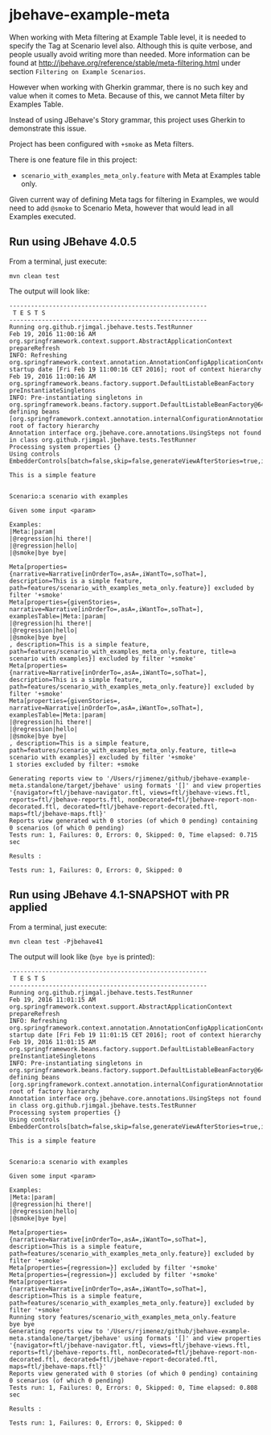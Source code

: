 # jbehave-example-meta

When working with Meta filtering at Example Table level, it is needed to specify the Tag at Scenario level also. Although this is quite verbose, and people usually avoid writing more than needed. More information can be found at http://jbehave.org/reference/stable/meta-filtering.html under section `Filtering on Example Scenarios`.

However when working with Gherkin grammar, there is no such key and value when it comes to Meta. Because of this, we cannot Meta filter by Examples Table.

Instead of using JBehave's Story grammar, this project uses Gherkin to demonstrate this issue.

Project has been configured with `+smoke` as Meta filters.

There is one feature file in this project:
* `scenario_with_examples_meta_only.feature` with Meta at Examples table only.

Given current way of defining Meta tags for filtering in Examples, we would need to add `@smoke` to Scenario Meta, however that would lead in all Examples executed.


## Run using JBehave 4.0.5

From a terminal, just execute:

`mvn clean test`

The output will look like:

```
-------------------------------------------------------
 T E S T S
-------------------------------------------------------
Running org.github.rjimgal.jbehave.tests.TestRunner
Feb 19, 2016 11:00:16 AM org.springframework.context.support.AbstractApplicationContext prepareRefresh
INFO: Refreshing org.springframework.context.annotation.AnnotationConfigApplicationContext@60addb54: startup date [Fri Feb 19 11:00:16 CET 2016]; root of context hierarchy
Feb 19, 2016 11:00:16 AM org.springframework.beans.factory.support.DefaultListableBeanFactory preInstantiateSingletons
INFO: Pre-instantiating singletons in org.springframework.beans.factory.support.DefaultListableBeanFactory@64729b1e: defining beans [org.springframework.context.annotation.internalConfigurationAnnotationProcessor,org.springframework.context.annotation.internalAutowiredAnnotationProcessor,org.springframework.context.annotation.internalRequiredAnnotationProcessor,org.springframework.context.annotation.internalCommonAnnotationProcessor,testConfig,org.springframework.context.annotation.ConfigurationClassPostProcessor$ImportAwareBeanPostProcessor#0,inputSteps,propertySourcesPlaceholderConfigurer]; root of factory hierarchy
Annotation interface org.jbehave.core.annotations.UsingSteps not found in class org.github.rjimgal.jbehave.tests.TestRunner
Processing system properties {}
Using controls EmbedderControls[batch=false,skip=false,generateViewAfterStories=true,ignoreFailureInStories=false,ignoreFailureInView=false,verboseFailures=false,verboseFiltering=false,storyTimeouts=300,threads=1,failOnStoryTimeout=false]

This is a simple feature


Scenario:a scenario with examples

Given some input <param>

Examples:
|Meta:|param|
|@regression|hi there!|
|@regression|hello|
|@smoke|bye bye|

Meta[properties={narrative=Narrative[inOrderTo=,asA=,iWantTo=,soThat=], description=This is a simple feature, path=features/scenario_with_examples_meta_only.feature}] excluded by filter '+smoke'
Meta[properties={givenStories=, narrative=Narrative[inOrderTo=,asA=,iWantTo=,soThat=], examplesTable=|Meta:|param|
|@regression|hi there!|
|@regression|hello|
|@smoke|bye bye|
, description=This is a simple feature, path=features/scenario_with_examples_meta_only.feature, title=a scenario with examples}] excluded by filter '+smoke'
Meta[properties={narrative=Narrative[inOrderTo=,asA=,iWantTo=,soThat=], description=This is a simple feature, path=features/scenario_with_examples_meta_only.feature}] excluded by filter '+smoke'
Meta[properties={givenStories=, narrative=Narrative[inOrderTo=,asA=,iWantTo=,soThat=], examplesTable=|Meta:|param|
|@regression|hi there!|
|@regression|hello|
|@smoke|bye bye|
, description=This is a simple feature, path=features/scenario_with_examples_meta_only.feature, title=a scenario with examples}] excluded by filter '+smoke'
1 stories excluded by filter: +smoke

Generating reports view to '/Users/rjimenez/github/jbehave-example-meta.standalone/target/jbehave' using formats '[]' and view properties '{navigator=ftl/jbehave-navigator.ftl, views=ftl/jbehave-views.ftl, reports=ftl/jbehave-reports.ftl, nonDecorated=ftl/jbehave-report-non-decorated.ftl, decorated=ftl/jbehave-report-decorated.ftl, maps=ftl/jbehave-maps.ftl}'
Reports view generated with 0 stories (of which 0 pending) containing 0 scenarios (of which 0 pending)
Tests run: 1, Failures: 0, Errors: 0, Skipped: 0, Time elapsed: 0.715 sec

Results :

Tests run: 1, Failures: 0, Errors: 0, Skipped: 0
```


## Run using JBehave 4.1-SNAPSHOT with PR applied

From a terminal, just execute:

`mvn clean test -Pjbehave41`

The output will look like (`bye bye` is printed):

```
-------------------------------------------------------
 T E S T S
-------------------------------------------------------
Running org.github.rjimgal.jbehave.tests.TestRunner
Feb 19, 2016 11:01:15 AM org.springframework.context.support.AbstractApplicationContext prepareRefresh
INFO: Refreshing org.springframework.context.annotation.AnnotationConfigApplicationContext@60addb54: startup date [Fri Feb 19 11:01:15 CET 2016]; root of context hierarchy
Feb 19, 2016 11:01:15 AM org.springframework.beans.factory.support.DefaultListableBeanFactory preInstantiateSingletons
INFO: Pre-instantiating singletons in org.springframework.beans.factory.support.DefaultListableBeanFactory@64729b1e: defining beans [org.springframework.context.annotation.internalConfigurationAnnotationProcessor,org.springframework.context.annotation.internalAutowiredAnnotationProcessor,org.springframework.context.annotation.internalRequiredAnnotationProcessor,org.springframework.context.annotation.internalCommonAnnotationProcessor,testConfig,org.springframework.context.annotation.ConfigurationClassPostProcessor$ImportAwareBeanPostProcessor#0,inputSteps,propertySourcesPlaceholderConfigurer]; root of factory hierarchy
Annotation interface org.jbehave.core.annotations.UsingSteps not found in class org.github.rjimgal.jbehave.tests.TestRunner
Processing system properties {}
Using controls EmbedderControls[batch=false,skip=false,generateViewAfterStories=true,ignoreFailureInStories=false,ignoreFailureInView=false,verboseFailures=false,verboseFiltering=false,storyTimeouts=300,threads=1,failOnStoryTimeout=false]

This is a simple feature


Scenario:a scenario with examples

Given some input <param>

Examples:
|Meta:|param|
|@regression|hi there!|
|@regression|hello|
|@smoke|bye bye|

Meta[properties={narrative=Narrative[inOrderTo=,asA=,iWantTo=,soThat=], description=This is a simple feature, path=features/scenario_with_examples_meta_only.feature}] excluded by filter '+smoke'
Meta[properties={regression=}] excluded by filter '+smoke'
Meta[properties={regression=}] excluded by filter '+smoke'
Meta[properties={narrative=Narrative[inOrderTo=,asA=,iWantTo=,soThat=], description=This is a simple feature, path=features/scenario_with_examples_meta_only.feature}] excluded by filter '+smoke'
Running story features/scenario_with_examples_meta_only.feature
bye bye
Generating reports view to '/Users/rjimenez/github/jbehave-example-meta.standalone/target/jbehave' using formats '[]' and view properties '{navigator=ftl/jbehave-navigator.ftl, views=ftl/jbehave-views.ftl, reports=ftl/jbehave-reports.ftl, nonDecorated=ftl/jbehave-report-non-decorated.ftl, decorated=ftl/jbehave-report-decorated.ftl, maps=ftl/jbehave-maps.ftl}'
Reports view generated with 0 stories (of which 0 pending) containing 0 scenarios (of which 0 pending)
Tests run: 1, Failures: 0, Errors: 0, Skipped: 0, Time elapsed: 0.808 sec

Results :

Tests run: 1, Failures: 0, Errors: 0, Skipped: 0
```
